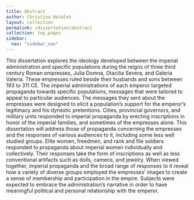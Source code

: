 ```yaml
---
title: Abstract
author: Christina Hotalen
layout: collection
permalink: /dissertation/abstract
collection: top_pages
sidebar:
  nav: "sidebar_nav"
---
```



This dissertation explores the ideology developed between the imperial administration and specific populations during the reigns of three third century Roman empresses, Julia Domna, Otacilia Severa, and Galeria Valeria. These empresses ruled beside their husbands and sons between 193 to 311 CE. The imperial administrations of each emperor targeted propaganda towards specific populations, messages that were tailored to appeal to particular audiences. The messages they sent about the empresses were designed to elicit a population’s support for the emperor’s legitimacy and his dynastic pretentions. Cities, provincial governors, and military units responded to imperial propaganda by erecting inscriptions in honor of the imperial families, and sometimes of the empresses alone. This dissertation will address those of propaganda concerning the empresses and the responses of various audiences to it, including some less well studied groups. Elite women, freedmen, and rank and file soldiers responded to propaganda about imperial women individually and collectively. Their responses take the form of inscriptions as well as less conventional artifacts such as dolls, cameos, and jewelry. When viewed together, imperial propaganda and the broad range of responses to it reveal how a variety of diverse groups employed the empresses’ images to create a sense of membership and participation in the empire. Subjects were expected to embrace the administration’s narrative in order to have meaningful political and personal relationship with the emperor.
